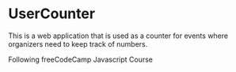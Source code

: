 # UserCounter
This is a web application that is used as a counter for events where organizers need to keep track of numbers.

Following freeCodeCamp Javascript Course
